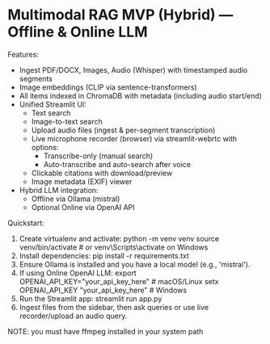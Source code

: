 # Multimodal RAG MVP (Hybrid) — Offline & Online LLM

Features:
- Ingest PDF/DOCX, Images, Audio (Whisper) with timestamped audio segments
- Image embeddings (CLIP via sentence-transformers)
- All items indexed in ChromaDB with metadata (including audio start/end)
- Unified Streamlit UI:
  - Text search
  - Image-to-text search
  - Upload audio files (ingest & per-segment transcription)
  - Live microphone recorder (browser) via streamlit-webrtc with options:
    - Transcribe-only (manual search)
    - Auto-transcribe and auto-search after voice
  - Clickable citations with download/preview
  - Image metadata (EXIF) viewer
- Hybrid LLM integration:
  - Offline via Ollama (mistral)
  - Optional Online via OpenAI API

Quickstart:
1. Create virtualenv and activate:
   python -m venv venv
   source venv/bin/activate  # or venv\Scripts\activate on Windows
2. Install dependencies:
   pip install -r requirements.txt
3. Ensure Ollama is installed and you have a local model (e.g., 'mistral').
4. If using Online OpenAI LLM:
   export OPENAI_API_KEY="your_api_key_here"  # macOS/Linux
   setx OPENAI_API_KEY "your_api_key_here"     # Windows
5. Run the Streamlit app:
   streamlit run app.py
6. Ingest files from the sidebar, then ask queries or use live recorder/upload an audio query.

NOTE: you must have ffmpeg installed in your system path